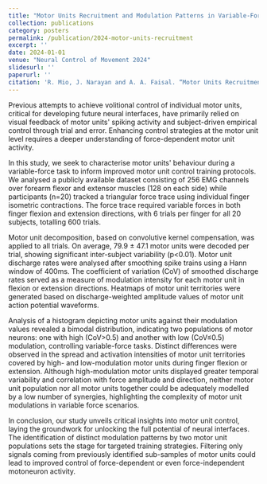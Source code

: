 ```yaml
---
title: "Motor Units Recruitment and Modulation Patterns in Variable-Force Single Digit Tasks"
collection: publications
category: posters
permalink: /publication/2024-motor-units-recruitment
excerpt: ''
date: 2024-01-01
venue: "Neural Control of Movement 2024"
slidesurl: ''
paperurl: ''
citation: 'R. Mio, J. Narayan and A. A. Faisal. “Motor Units Recruitment and Modulation Patterns in Variable-Force Single Digit Tasks”, Neural Control of Movement 2024.'
---
```


Previous attempts to achieve volitional control of individual motor units, critical for developing future neural interfaces, have primarily relied on visual feedback of motor units' spiking activity and subject-driven empirical control through trial and error. Enhancing control strategies at the motor unit level requires a deeper understanding of force-dependent motor unit activity.

In this study, we seek to characterise motor units' behaviour during a variable-force task to inform improved motor unit control training protocols. We analysed a publicly available dataset consisting of 256 EMG channels over forearm flexor and extensor muscles (128 on each side) while participants (n=20) tracked a triangular force trace using individual finger isometric contractions. The force trace required variable forces in both finger flexion and extension directions, with 6 trials per finger for all 20 subjects, totalling 600 trials.

Motor unit decomposition, based on convolutive kernel compensation, was applied to all trials. On average, 79.9 ± 47.1 motor units were decoded per trial, showing significant inter-subject variability (p<0.01). Motor unit discharge rates were analysed after smoothing spike trains using a Hann window of 400ms. The coefficient of variation (CoV) of smoothed discharge rates served as a measure of modulation intensity for each motor unit in flexion or extension directions. Heatmaps of motor unit territories were generated based on discharge-weighted amplitude values of motor unit action potential waveforms.

Analysis of a histogram depicting motor units against their modulation values revealed a bimodal distribution, indicating two populations of motor neurons: one with high (CoV>0.5) and another with low (CoV≤0.5) modulation, controlling variable-force tasks. Distinct differences were observed in the spread and activation intensities of motor unit territories covered by high- and low-modulation motor units during finger flexion or extension. Although high-modulation motor units displayed greater temporal variability and correlation with force amplitude and direction, neither motor unit population nor all motor units together could be adequately modelled by a low number of synergies, highlighting the complexity of motor unit modulations in variable force scenarios.

In conclusion, our study unveils critical insights into motor unit control, laying the groundwork for unlocking the full potential of neural interfaces. The identification of distinct modulation patterns by two motor unit populations sets the stage for targeted training strategies. Filtering only signals coming from previously identified sub-samples of motor units could lead to improved control of force-dependent or even force-independent motoneuron activity.